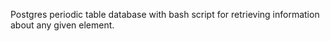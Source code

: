 Postgres periodic table database with bash script for retrieving information about any given element.
